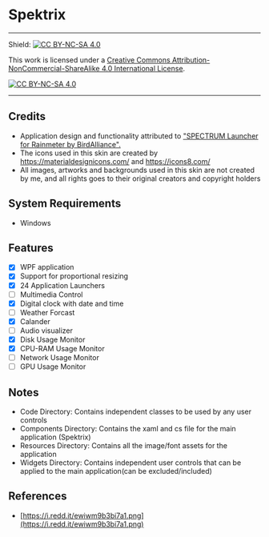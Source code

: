 # Spektrix
---

Shield: [![CC BY-NC-SA 4.0][cc-by-nc-sa-shield]][cc-by-nc-sa]

This work is licensed under a
[Creative Commons Attribution-NonCommercial-ShareAlike 4.0 International License][cc-by-nc-sa].

[![CC BY-NC-SA 4.0][cc-by-nc-sa-image]][cc-by-nc-sa]

[cc-by-nc-sa]: http://creativecommons.org/licenses/by-nc-sa/4.0/
[cc-by-nc-sa-image]: https://licensebuttons.net/l/by-nc-sa/4.0/88x31.png
[cc-by-nc-sa-shield]: https://img.shields.io/badge/License-CC%20BY--NC--SA%204.0-lightgrey.svg
---

## Credits
 - Application design and functionality attributed to ["SPECTRUM Launcher for Rainmeter by BirdAlliance".](https://www.deviantart.com/birdalliance/art/SPECTRUM-Launcher-v3-for-Rainmeter-762183493)
 - The icons used in this skin are created by https://materialdesignicons.com/ and https://icons8.com/
 - All images, artworks and backgrounds used in this skin are not created by me, and all rights goes to their original creators and copyright holders

## System Requirements
- Windows

## Features
 - [x] WPF application
 - [x] Support for proportional resizing
 - [x] 24 Application Launchers
 - [ ] Multimedia Control
 - [x] Digital clock with date and time
 - [ ] Weather Forcast
 - [x] Calander
 - [ ] Audio visualizer
 - [x] Disk Usage Monitor
 - [x] CPU-RAM Usage Monitor
 - [ ] Network Usage Monitor
 - [ ] GPU Usage Monitor

## Notes
 - Code Directory: Contains independent classes to be used by any user controls
 - Components Directory: Contains the xaml and cs file for the main application (Spektrix)
 - Resources Directory: Contains all the image/font assets for the application
 - Widgets Directory: Contains independent user controls that can be applied to the main application(can be excluded/included)

## References
- [https://i.redd.it/ewiwm9b3bi7a1.png](https://i.redd.it/ewiwm9b3bi7a1.png)